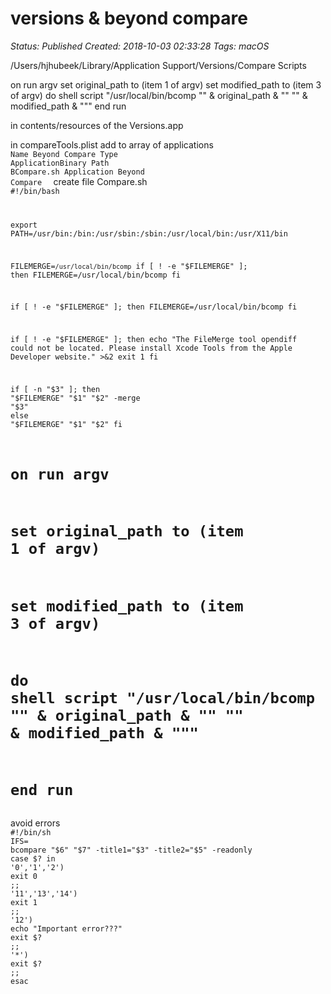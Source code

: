 # versions & beyond compare

_Status: Published_
_Created: 2018-10-03 02:33:28_
_Tags: macOS_

/Users/hjhubeek/Library/Application Support/Versions/Compare Scripts

on run argv
	set original_path to (item 1 of argv)
	set modified_path to (item 3 of argv)
	do shell script "/usr/local/bin/bcomp \"" & original_path & "\" \"" & modified_path & "\""
end run

in contents/resources of the Versions.app

in compareTools.plist
add to array of applications
<code>
<dict>
		<key>Name</key>
		<string>Beyond Compare</string>
		<key>Type</key>
		<string>ApplicationBinary</string>
		<key>Path</key>
		<string>BCompare.sh</string>
		<key>Application</key>
		<string>Beyond Compare</string>
	</dict>
</code>
create file Compare.sh
<code>
#!/bin/bash

export PATH=/usr/bin:/bin:/usr/sbin:/sbin:/usr/local/bin:/usr/X11/bin

FILEMERGE=`/usr/local/bin/bcomp`
if [ ! -e "$FILEMERGE" ]; then
	FILEMERGE=/usr/local/bin/bcomp
fi

if [ ! -e "$FILEMERGE" ]; then
	FILEMERGE=/usr/local/bin/bcomp
fi

if [ ! -e "$FILEMERGE" ]; then
	echo "The FileMerge tool opendiff could not be located. Please install Xcode Tools from the Apple Developer website." >&2
	exit 1
fi

if [ -n "$3" ]; then
	"$FILEMERGE" "$1" "$2" -merge "$3"
else
	"$FILEMERGE" "$1" "$2"
fi

# on run argv
#   set original_path to (item 1 of argv)
#   set modified_path to (item 3 of argv)
#   do shell script "/usr/local/bin/bcomp \"" & original_path & "\" \"" & modified_path & "\""
# end run
</code>
avoid errors
<code>
#!/bin/sh
IFS=
bcompare "$6" "$7" -title1="$3" -title2="$5" -readonly
case $? in
'0','1','2')
exit 0
;;
'11','13','14')
exit 1
;;
'12')
echo "Important error???"
exit $?
;;
'*')
exit $?
;;
esac

</code>